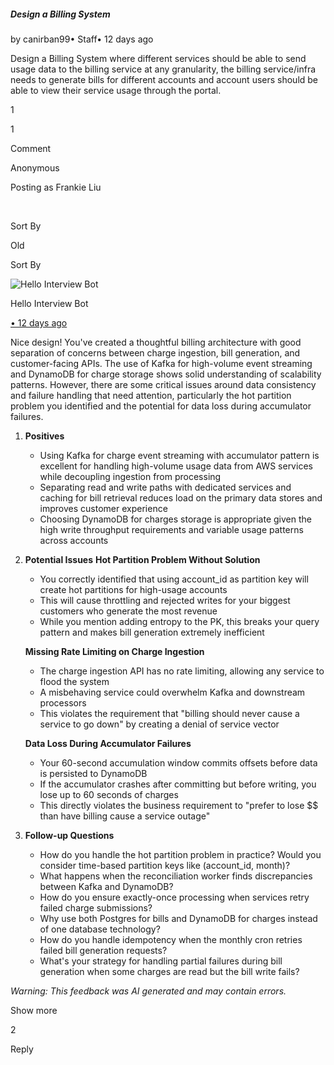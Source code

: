 ##### Design a Billing System

by canirban99• Staff• 12 days ago

Design a Billing System where different services should be able to send usage data to the billing service at any granularity, the billing service/infra needs to generate bills for different accounts and account users should be able to view their service usage through the portal.

1

1

Comment

Anonymous

Posting as Frankie Liu

​

Sort By

Old

Sort By

![Hello Interview Bot](https://hellointerview-files.s3.us-west-2.amazonaws.com/public-media/hilogo.jpg)

Hello Interview Bot

[• 12 days ago](https://www.hellointerview.com/community/submissions/cmebepu4a0707ad07nnm2qdp2#comment-cmebpls2t000zad3cnmmgmve6)

Nice design! You've created a thoughtful billing architecture with good separation of concerns between charge ingestion, bill generation, and customer-facing APIs. The use of Kafka for high-volume event streaming and DynamoDB for charge storage shows solid understanding of scalability patterns. However, there are some critical issues around data consistency and failure handling that need attention, particularly the hot partition problem you identified and the potential for data loss during accumulator failures.

1.  **Positives**
    
    -   Using Kafka for charge event streaming with accumulator pattern is excellent for handling high-volume usage data from AWS services while decoupling ingestion from processing
    -   Separating read and write paths with dedicated services and caching for bill retrieval reduces load on the primary data stores and improves customer experience
    -   Choosing DynamoDB for charges storage is appropriate given the high write throughput requirements and variable usage patterns across accounts
2.  **Potential Issues** **Hot Partition Problem Without Solution**
    
    -   You correctly identified that using account\_id as partition key will create hot partitions for high-usage accounts
    -   This will cause throttling and rejected writes for your biggest customers who generate the most revenue
    -   While you mention adding entropy to the PK, this breaks your query pattern and makes bill generation extremely inefficient
    
    **Missing Rate Limiting on Charge Ingestion**
    
    -   The charge ingestion API has no rate limiting, allowing any service to flood the system
    -   A misbehaving service could overwhelm Kafka and downstream processors
    -   This violates the requirement that "billing should never cause a service to go down" by creating a denial of service vector
    
    **Data Loss During Accumulator Failures**
    
    -   Your 60-second accumulation window commits offsets before data is persisted to DynamoDB
    -   If the accumulator crashes after committing but before writing, you lose up to 60 seconds of charges
    -   This directly violates the business requirement to "prefer to lose $$ than have billing cause a service outage"
3.  **Follow-up Questions**
    
    -   How do you handle the hot partition problem in practice? Would you consider time-based partition keys like (account\_id, month)?
    -   What happens when the reconciliation worker finds discrepancies between Kafka and DynamoDB?
    -   How do you ensure exactly-once processing when services retry failed charge submissions?
    -   Why use both Postgres for bills and DynamoDB for charges instead of one database technology?
    -   How do you handle idempotency when the monthly cron retries failed bill generation requests?
    -   What's your strategy for handling partial failures during bill generation when some charges are read but the bill write fails?

_Warning: This feedback was AI generated and may contain errors._

Show more

2

Reply
